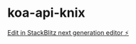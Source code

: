 # koa-api-knix

[Edit in StackBlitz next generation editor ⚡️](https://stackblitz.com/~/github.com/gmth6789/koa-api-knix)